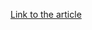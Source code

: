 [Link to the article](https://english.ncsc.nl/latest/news/2021/07/03/disable-kaseya-vsa-possible-ransomware-attack-via-supply-chain-underway)
